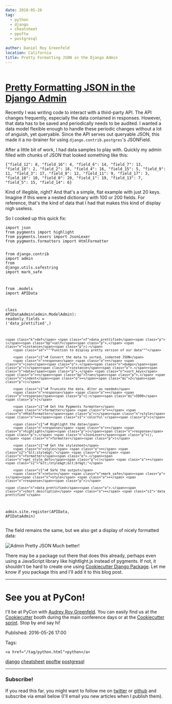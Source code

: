 ```yaml
---
date: 2016-05-26
tag: 
  - python
  - django
  - cheatsheet
  - ppoftw
  - postgresql

author: Daniel Roy Greenfeld
location: California
title: Pretty Formatting JSON in the Django Admin
---
```

<div class="twelve wide column">

<h1 class="ui block header">
<div class="content">
<a href="/pretty-formatting-json-django-admin.html">Pretty Formatting JSON in the Django Admin</a>
</div>
</h1>
<p>Recently I was writing code to interact with a third-party API. The API
changes frequently, especially the data contained in responses. However,
that data has to be saved and periodically needs to be audited. I wanted
a data model flexible enough to handle these periodic changes without a
lot of anguish, yet queryable. Since the API serves out queryable JSON,
this made it a no-brainer for using <code>django.contrib.postgres</code>'s
JSONField.</p>
<p>After a little bit of work, I had data samples to play with. Quickly my
admin filled with chunks of JSON that looked something like this:</p>
<div class="codehilite ui secondary segment"><pre><span></span><code><span class="o">{</span><span class="s2">"field_12"</span>: <span class="m">8</span>, <span class="s2">"field_16"</span>: <span class="m">4</span>, <span class="s2">"field_6"</span>: <span class="m">14</span>, <span class="s2">"field_7"</span>: <span class="m">13</span>, <span class="s2">"field_18"</span>: <span class="m">2</span>, <span class="s2">"field_2"</span>: <span class="m">18</span>, <span class="s2">"field_4"</span>: <span class="m">16</span>, <span class="s2">"field_15"</span>: <span class="m">5</span>, <span class="s2">"field_9"</span>: <span class="m">11</span>, <span class="s2">"field_3"</span>: <span class="m">17</span>, <span class="s2">"field_8"</span>: <span class="m">12</span>, <span class="s2">"field_11"</span>: <span class="m">9</span>, <span class="s2">"field_17"</span>: <span class="m">3</span>, <span class="s2">"field_10"</span>: <span class="m">10</span>, <span class="s2">"field_0"</span>: <span class="m">20</span>, <span class="s2">"field_1"</span>: <span class="m">19</span>, <span class="s2">"field_13"</span>: <span class="m">7</span>, <span class="s2">"field_5"</span>: <span class="m">15</span>, <span class="s2">"field_14"</span>: <span class="m">6</span><span class="o">}</span>
</code></pre></div>
<p>Kind of illegible, right? And that's a simple, flat example with just
20 keys. Imagine if this were a nested dictionary with 100 or 200
fields. For reference, that's the kind of data that I had that makes
this kind of display nigh useless.</p>
<p>So I cooked up this quick fix:</p>
<div class="codehilite ui secondary segment"><pre><span></span><code><span class="kn">import</span> <span class="nn">json</span>
<span class="kn">from</span> <span class="nn">pygments</span> <span class="kn">import</span> <span class="n">highlight</span>
<span class="kn">from</span> <span class="nn">pygments.lexers</span> <span class="kn">import</span> <span class="n">JsonLexer</span>
<span class="kn">from</span> <span class="nn">pygments.formatters</span> <span class="kn">import</span> <span class="n">HtmlFormatter</span>

<span class="kn">from</span> <span class="nn">django.contrib</span> <span class="kn">import</span> <span class="n">admin</span>
<span class="kn">from</span> <span class="nn">django.utils.safestring</span> <span class="kn">import</span> <span class="n">mark_safe</span>

<span class="kn">from</span> <span class="nn">.models</span> <span class="kn">import</span> <span class="n">APIData</span>


<span class="k">class</span> <span class="nc">APIDataAdmin</span><span class="p">(</span><span class="n">admin</span><span class="o">.</span><span class="n">ModelAdmin</span><span class="p">):</span>
    <span class="n">readonly_fields</span> <span class="o">=</span> <span class="p">(</span><span class="s1">'data_prettified'</span><span class="p">,)</span>

    <span class="k">def</span> <span class="nf">data_prettified</span><span class="p">(</span><span class="bp">self</span><span class="p">,</span> <span class="n">instance</span><span class="p">):</span>
        <span class="sd">"""Function to display pretty version of our data"""</span>

        <span class="c1"># Convert the data to sorted, indented JSON</span>
        <span class="n">response</span> <span class="o">=</span> <span class="n">json</span><span class="o">.</span><span class="n">dumps</span><span class="p">(</span><span class="n">instance</span><span class="o">.</span><span class="n">data</span><span class="p">,</span> <span class="n">sort_keys</span><span class="o">=</span><span class="bp">True</span><span class="p">,</span> <span class="n">indent</span><span class="o">=</span><span class="mi">2</span><span class="p">)</span>

        <span class="c1"># Truncate the data. Alter as needed</span>
        <span class="n">response</span> <span class="o">=</span> <span class="n">response</span><span class="p">[:</span><span class="mi">5000</span><span class="p">]</span>

        <span class="c1"># Get the Pygments formatter</span>
        <span class="n">formatter</span> <span class="o">=</span> <span class="n">HtmlFormatter</span><span class="p">(</span><span class="n">style</span><span class="o">=</span><span class="s1">'colorful'</span><span class="p">)</span>

        <span class="c1"># Highlight the data</span>
        <span class="n">response</span> <span class="o">=</span> <span class="n">highlight</span><span class="p">(</span><span class="n">response</span><span class="p">,</span> <span class="n">JsonLexer</span><span class="p">(),</span> <span class="n">formatter</span><span class="p">)</span>

        <span class="c1"># Get the stylesheet</span>
        <span class="n">style</span> <span class="o">=</span> <span class="s2">"&lt;style&gt;"</span> <span class="o">+</span> <span class="n">formatter</span><span class="o">.</span><span class="n">get_style_defs</span><span class="p">()</span> <span class="o">+</span> <span class="s2">"&lt;/style&gt;&lt;br&gt;"</span>

        <span class="c1"># Safe the output</span>
        <span class="k">return</span> <span class="n">mark_safe</span><span class="p">(</span><span class="n">style</span> <span class="o">+</span> <span class="n">response</span><span class="p">)</span>

    <span class="n">data_prettified</span><span class="o">.</span><span class="n">short_description</span> <span class="o">=</span> <span class="s1">'data prettified'</span>

<span class="n">admin</span><span class="o">.</span><span class="n">site</span><span class="o">.</span><span class="n">register</span><span class="p">(</span><span class="n">APIData</span><span class="p">,</span> <span class="n">APIDataAdmin</span><span class="p">)</span>
</code></pre></div>
<p>The field remains the same, but we also get a display of nicely
formatted data:</p>
<p><img alt="Admin Pretty JSON" class="align-center img-responsive" id="admin-pretty-json" src="https://www.pydanny.com/static/admin-pretty-json.png"/>
Much better!</p>
<p>There may be a package out there that does this already, perhaps even
using a JavaScript library like hightlight.js instead of pygments. If
not, it shouldn't be hard to create one using <a href="https://www.pydanny.com/how-to-create-installable-django-packages.html" target="_blank">Cookiecutter Django
Package</a>.
Let me know if you package this and I'll add it to this blog post.</p>
<hr/>
<h1 id="see-you-at-pycon">See you at PyCon!</h1>
<p>I'll be at PyCon with <a href="https://twitter.com/audreyr" target="_blank">Audrey Roy
Greenfeld</a>. You can easily find us at the
<a href="https://github.com/audreyr/cookiecutter" target="_blank">Cookiecutter</a> booth during the
main conference days or at the <a href="https://us.pycon.org/2016/community/sprints/#cookiecutter" target="_blank">Cookiecutter
sprint</a>. Stop
by and say hi!</p>
<p>Published: 2016-05-26 17:00</p>
<p>Tags:
  
    <a href="/tag/python.html">python</a>
<a href="/tag/django.html">django</a>
<a href="/tag/cheatsheet.html">cheatsheet</a>
<a href="/tag/ppoftw.html">ppoftw</a>
<a href="/tag/postgresql.html">postgresql</a>
</p>
<hr/>
<h3 class="ui header">Subscribe!</h3>
<p>If you read this far, you might want to follow me on <a href="https://twitter.com/pydanny">twitter</a> or <a href="https://github.com/pydanny">github</a> and subscribe via email below (I'll email you new articles when I publish them).</p>
<!-- Begin MailChimp Signup Form -->
</div>